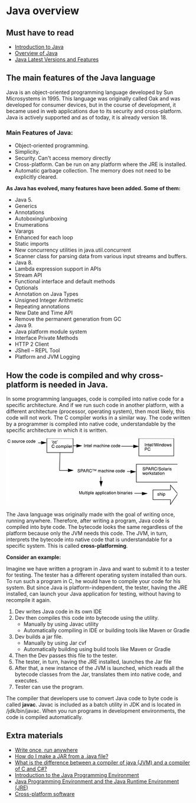 # Java overview
## Must have to read

- [Introduction to Java](https://www.geeksforgeeks.org/introduction-to-java/#:~:text=Java%20is%20a%20class%2Dbased,all%20platforms%20that%20support%20Java. "Introduction to Java")
- [Overview of Java](https://docs.oracle.com/en/database/oracle/oracle-database/12.2/jjdev/Java-overview.html "Overview of Java")
- [Java Latest Versions and Features](https://howtodoinjava.com/java-version-wise-features-history/ "Java Latest Versions and Features")

## The main features of the Java language
Java is an object-oriented programming language developed by Sun Microsystems in 1995. This language was originally called Oak and was developed for consumer devices, but in the course of development, it became used in web applications due to its security and cross-platform. Java is actively supported and as of today, it is already version 18.

### Main Features of Java:
- Object-oriented programming.
- Simplicity.
- Security. Can't access memory directly
- Cross-platform. Can be run on any platform where the JRE is installed.
- Automatic garbage collection. The memory does not need to be explicitly cleared.

**As Java has evolved, many features have been added. Some of them:**
- Java 5.
- Generics
- Annotations
- Autoboxing/unboxing
- Enumerations
- Varargs
- Enhanced for each loop
- Static imports
- New concurrency utilities in java.util.concurrent
- Scanner class for parsing data from various input streams and buffers.
- Java 8.
- Lambda expression support in APIs
- Stream API
- Functional interface and default methods
- Optionals
- Annotation on Java Types
- Unsigned Integer Arithmetic
-  Repeating annotations
- New Date and Time API
- Remove the permanent generation from GC
- Java 9.
- Java platform module system
- Interface Private Methods
- HTTP 2 Client
- JShell – REPL Tool
- Platform and JVM Logging

## How the code is compiled and why cross-platform is needed in Java.

In some programming languages, code is compiled into native code for a specific architecture. And if we run such code in another platform, with a different architecture (processor, operating system), then most likely, this code will not work. The C compiler works in a similar way. The code written by a programmer is compiled into native code, understandable by the specific architecture in which it is written.

![](img/compiler-flow.png)

The Java language was originally made with the goal of writing once, running anywhere.
Therefore, after writing a program, Java code is compiled into byte code. The bytecode looks the same regardless of the platform because only the JVM needs this code. The JVM, in turn, interprets the bytecode into native code that is understandable for a specific system. This is called **cross-platforming**.


**Consider an example:**

Imagine we have written a program in Java and want to submit it to a tester for testing. The tester has a different operating system installed than ours. To run such a program in C, he would have to compile your code for his system. But since Java is platform-independent, the tester, having the JRE installed, can launch your Java application for testing, without having to recompile it again.

1. Dev writes Java code in its own IDE
2. Dev then compiles this code into bytecode using the utility.
    - Manually by using Javac utility
    - Automatically compiling in IDE or building tools like Maven or Gradle
3. Dev builds a jar file.
    - Manually by using Jar cvf
    - Automatically building using build tools like Maven or Gradle
4. Then the Dev passes this file to the tester.
5. The tester, in turn, having the JRE installed, launches the Jar file
6. After that, a new instance of the JVM is launched, which reads all the bytecode classes from the Jar, translates them into native code, and executes.
7. Tester can use the program.

The compiler that developers use to convert Java code to byte code is called **javac**. Javac is included as a batch utility in JDK and is located in /jdk/bin/javac.
When you run programs in development environments, the code is compiled automatically.

## Extra materials
- [Write once, run anywhere](https://en.wikipedia.org/wiki/Write_once,_run_anywhere "Write once, run anywhere")
- [How do I make a JAR from a .java file?](https://stackoverflow.com/questions/9941296/how-do-i-make-a-jar-from-a-java-file "How do I make a JAR from a .java file?")
- [What is the difference between a compiler of java (JVM) and a compiler of C and C#?](https://www.quora.com/What-is-the-difference-between-a-compiler-of-java-JVM-and-a-compiler-of-C-and-C "What is the difference between a compiler of java (JVM) and a compiler of C and C#?")
- [Introduction to the Java Programming Environment](https://docs.oracle.com/cd/E19455-01/806-3461/6jck06gqb/index.html "Introduction to the Java Programming Environment")
- [Java Programming Environment and the Java Runtime Environment (JRE)](https://docs.oracle.com/cd/E19455-01/806-3461/6jck06gqd/index.html "Java Programming Environment and the Java Runtime Environment (JRE)")
- [Cross-platform software](https://ru.wikipedia.org/wiki/%D0%9A%D1%80%D0%BE%D1%81%D1%81%D0%BF%D0%BB%D0%B0%D1%82%D1%84%D0%BE%D1%80%D0%BC%D0%B5%D0%BD%D0%BD%D0%BE%D1%81%D1%82%D1%8C "Cross-platform software")